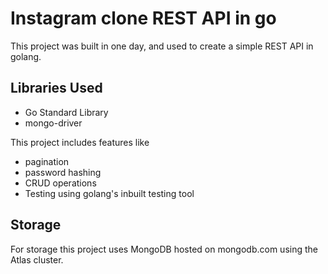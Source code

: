# Instagram clone REST API in go


This project was built in one day, and used to create a simple REST API in golang.

## Libraries Used

- Go Standard Library
- mongo-driver

This project includes features like

- pagination
- password hashing
- CRUD operations
- Testing using golang's inbuilt testing tool

## Storage

For storage this project uses MongoDB hosted on mongodb.com using the Atlas cluster.
